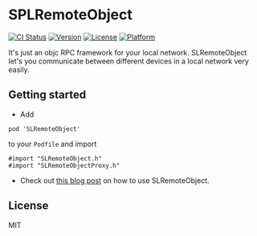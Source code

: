 # SPLRemoteObject

[![CI Status](http://img.shields.io/travis/OliverLetterer/SPLRemoteObject.svg?style=flat)](https://travis-ci.org/OliverLetterer/SPLRemoteObject)
[![Version](https://img.shields.io/cocoapods/v/SPLRemoteObject.svg?style=flat)](http://cocoadocs.org/docsets/SPLRemoteObject)
[![License](https://img.shields.io/cocoapods/l/SPLRemoteObject.svg?style=flat)](http://cocoadocs.org/docsets/SPLRemoteObject)
[![Platform](https://img.shields.io/cocoapods/p/SPLRemoteObject.svg?style=flat)](http://cocoadocs.org/docsets/SPLRemoteObject)

It's just an objc RPC framework for your local network. SLRemoteObject let's you communicate between different devices in a local network very easily.

## Getting started

* Add

```
pod 'SLRemoteObject'
```
to your `Podfile` and import

```
#import "SLRemoteObject.h"
#import "SLRemoteObjectProxy.h"
```

* Check out [this blog post](http://blog.dev.sparrow-labs.de/2013/06/16/slremoteobject.html) on how to use SLRemoteObject.


## License
MIT
